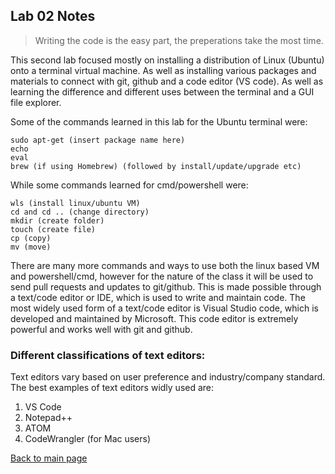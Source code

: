 ## Lab 02 Notes

> Writing the code is the easy part, the preperations take the most time.

This second lab focused mostly on installing a distribution of Linux (Ubuntu) onto a terminal virtual machine. As well as installing various packages and materials to connect with git, github and a code editor (VS code). As well as learning the difference and different uses between the terminal and a GUI file explorer. 

Some of the commands learned in this lab for the Ubuntu terminal were:
```console
sudo apt-get (insert package name here)
echo
eval
brew (if using Homebrew) (followed by install/update/upgrade etc)
```

While some commands learned for cmd/powershell were:
```console
wls (install linux/ubuntu VM)
cd and cd .. (change directory)
mkdir (create folder)
touch (create file)
cp (copy)
mv (move)
```

There are many more commands and ways to use both the linux based VM and powershell/cmd, however for the nature of the class it will be used to send pull requests and updates to git/github. This is made possible through a text/code editor or IDE, which is used to write and maintain code. The most widely used form of a text/code editor is Visual Studio code, which is developed and maintained by Microsoft. This code editor is extremely powerful and works well with git and github. 

### Different classifications of text editors:

Text editors vary based on user preference and industry/company standard. The best examples of text editors widly used are:
1. VS Code
2. Notepad++
3. ATOM
4. CodeWrangler (for Mac users)

[Back to main page](README.md)